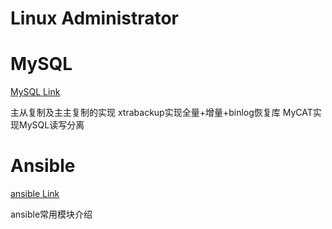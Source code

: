 # Linux Administrator

# MySQL

[MySQL Link](mha-backup-mycat.md)

主从复制及主主复制的实现
xtrabackup实现全量+增量+binlog恢复库
MyCAT实现MySQL读写分离

# Ansible

[ansible Link](ansible-modules.md)

ansible常用模块介绍



